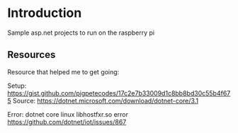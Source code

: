 # Introduction

Sample asp.net projects to run on the raspberry pi

## Resources

Resource that helped me to get going:

Setup: https://gist.github.com/pjgpetecodes/17c2e7b33009d1c8bb8bd30c55b4f675
Source: https://dotnet.microsoft.com/download/dotnet-core/3.1

Error: dotnet core linux libhostfxr.so error
https://github.com/dotnet/iot/issues/867

